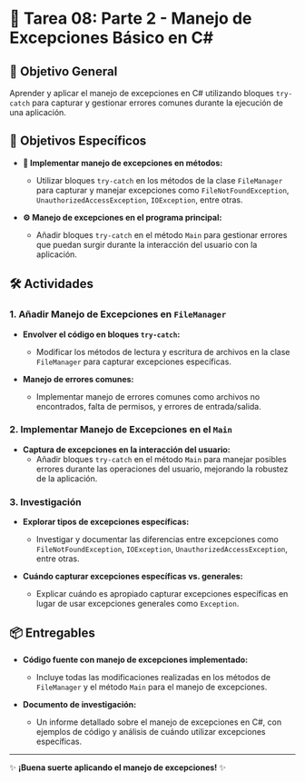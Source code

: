 # 📝 Tarea 08: Parte 2 - Manejo de Excepciones Básico en C#

## 🎯 Objetivo General
Aprender y aplicar el manejo de excepciones en C# utilizando bloques `try-catch` para capturar y gestionar errores comunes durante la ejecución de una aplicación.

## 📌 Objetivos Específicos
- **🔧 Implementar manejo de excepciones en métodos:**
  - Utilizar bloques `try-catch` en los métodos de la clase `FileManager` para capturar y manejar excepciones como `FileNotFoundException`, `UnauthorizedAccessException`, `IOException`, entre otras.

- **⚙️ Manejo de excepciones en el programa principal:**
  - Añadir bloques `try-catch` en el método `Main` para gestionar errores que puedan surgir durante la interacción del usuario con la aplicación.

## 🛠️ Actividades

### 1. Añadir Manejo de Excepciones en `FileManager`
- **Envolver el código en bloques `try-catch`:**
  - Modificar los métodos de lectura y escritura de archivos en la clase `FileManager` para capturar excepciones específicas.
  
- **Manejo de errores comunes:**
  - Implementar manejo de errores comunes como archivos no encontrados, falta de permisos, y errores de entrada/salida.

### 2. Implementar Manejo de Excepciones en el `Main`
- **Captura de excepciones en la interacción del usuario:**
  - Añadir bloques `try-catch` en el método `Main` para manejar posibles errores durante las operaciones del usuario, mejorando la robustez de la aplicación.

### 3. Investigación
- **Explorar tipos de excepciones específicas:**
  - Investigar y documentar las diferencias entre excepciones como `FileNotFoundException`, `IOException`, `UnauthorizedAccessException`, entre otras.
  
- **Cuándo capturar excepciones específicas vs. generales:**
  - Explicar cuándo es apropiado capturar excepciones específicas en lugar de usar excepciones generales como `Exception`.

## 📦 Entregables
- **Código fuente con manejo de excepciones implementado:**
  - Incluye todas las modificaciones realizadas en los métodos de `FileManager` y el método `Main` para el manejo de excepciones.
  
- **Documento de investigación:**
  - Un informe detallado sobre el manejo de excepciones en C#, con ejemplos de código y análisis de cuándo utilizar excepciones específicas.

---

✨ **¡Buena suerte aplicando el manejo de excepciones!** ✨
